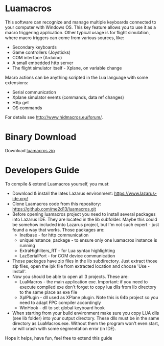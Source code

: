 # Luamacros
This software can recognize and manage multiple keyboards connected to your computer with Windows OS. This key feature allows you to use it as a macro triggering application.
Other typical usage is for flight simulation, where macro triggers can come from various sources, like:
* Secondary keyboards
* Game controllers (Joysticks)
* COM interface (Arduino)
* A small embedded http server
* The flight simulator itself - Xplane, on variable change

Macro actions can be anything scripted in the Lua language with some extensions:
* Serial communication
* Xplane simulator events (commands, data ref changes)
* Http get
* OS commands

For details see http://www.hidmacros.eu/forum/.

# Binary Download
Download [luamacros.zip](http://www.hidmacros.eu/luamacros.zip)

# Developers Guide
To compile & extend Luamacros yourself, you must:
* Download & install the lates Lazarus environment: https://www.lazarus-ide.org/
* Clone Luamacros code from this repository: https://github.com/me2d13/luamacros.git
* Before opening luamacros project you need to install several packages into Lazarus IDE. They are located in the lib subfolder. Maybe this could be somehow included into Lazarus project, but I'm not such expert - just found a way that works. Those packages are:
  * Inetbase - for http communication 
  * uniqueinstance_package - to ensure only one luamacros instance is running
  * ExtraHighliters_RT - for Lua syntax highlighting
  * LazSerialPort - for COM device communication
* Those packages have zip files in the lib subdirectory. Just extract those zip files, open the lpk file from extracted location and choose 'Use - Install'.
* Now you should be able to open all 3 projects. These are:
  * LuaMacros - the main application exe. Important: if you need to execute compiled exe don't forget to copy lua dlls from lib directory to the same place as exe file
  * XplPlugin - dll used as XPlane plugin. Note this is 64b project so you need to adapt FPC compiler accordingly
  * WinHook - dll to set global keyboard hook
* When starting from your build environment make sure you copy LUA dlls (see lib folder) into your output directory. These dlls must be in the same directory as LuaMacros.exe. Without them the program won't even start, or will crash with some segmentation error (in IDE).

Hope it helps, have fun, feel free to extend this guide
